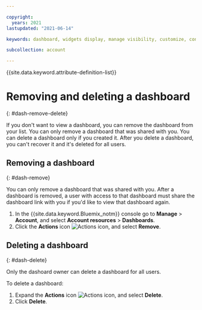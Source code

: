 ```yaml
---

copyright:
  years: 2021 
lastupdated: "2021-06-14"

keywords: dashboard, widgets display, manage visibility, customize, console, dashboard templates 

subcollection: account

---
```


{{site.data.keyword.attribute-definition-list}}

# Removing and deleting a dashboard 
{: #dash-remove-delete}

If you don't want to view a dashboard, you can remove the dashboard from your list. You can only remove a dashboard that was shared with you. You can delete a dashboard only if you created it. After you delete a dashboard, you can't recover it and it's deleted for all users.

## Removing a dashboard 
{: #dash-remove}

You can only remove a dashboard that was shared with you. After a dashboard is removed, a user with access to that dashboard must share the dashboard link with you if you'd like to view that dashboard again.

1. In the {{site.data.keyword.Bluemix_notm}} console go to **Manage** > **Account**, and select **Account resources** > **Dashboards**.
2. Click the **Actions** icon ![Actions icon](../icons/action-menu-icon.svg "Actions"), and select **Remove**. 

## Deleting a dashboard
{: #dash-delete}

Only the dashoard owner can delete a dashboard for all users.

To delete a dashboard: 
1. Expand the **Actions** icon ![Actions icon](../icons/action-menu-icon.svg "Actions"), and select **Delete**.
2. Click **Delete**. 
